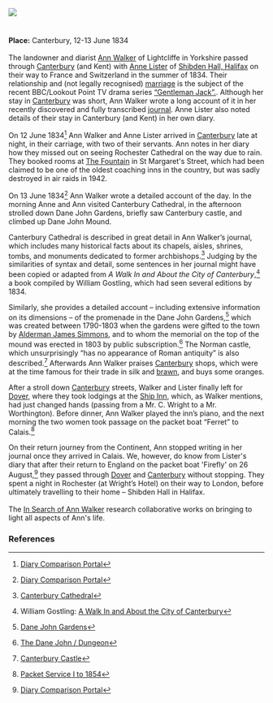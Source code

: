 <a href="https://dev.visual-essays.app"><img src="https://dev-visual-essays.netlify.app/images/ve-button.png"/></a>
<param author="Ivana Nika" banner="/images/banners/19c.jpg" layout="vtl" title="Ann Walker (1803-1854)" ve-config/>

<param aliases="Canterbury" eid="Q29303" ve-entity/>

#

**Place:** Canterbury, 12-13 June 1834   
<br/>
The landowner and diarist [Ann Walker](https://en.wikipedia.org/wiki/Ann_Walker_(landowner)) of Lightcliffe in Yorkshire passed through [Canterbury](/19c/19c-canterbury) (and Kent) with [Anne Lister](https://en.wikipedia.org/wiki/Anne_Lister) of [Shibden Hall, Halifax](https://museums.calderdale.gov.uk/visit/shibden-hall) on their way to France and Switzerland in the summer of 1834. Their relationship and (not legally recognised) [marriage](https://yorkcivictrust.co.uk/heritage/civic-trust-plaques/anne-lister-1791-1840/) is the subject of the recent BBC/Lookout Point TV drama series [“Gentleman Jack”.](https://www.bbc.co.uk/programmes/m00059m9). Although her stay in [Canterbury](/19c/19c-canterbury) was short, Ann Walker wrote a long account of it in her recently discovered and fully transcribed [journal](https://www.catalogue.wyjs.org.uk/CalmView/Record.aspx?src=CalmView.Catalog&amp;id=WYAS4971%2f7%2f1%2f5%2f1). Anne Lister also noted details of their stay in Canterbury (and Kent) in her own diary.
<param attribution="No known copyright restrictions" label="Canterbury street, from A Walk In and About the City of Canterbury by William Gostling" url="https://stor.artstor.org/stor/fb97b8a2-50de-4cae-b35b-7aedb06de42b" ve-image/> 

On 12 June 1834[^ref1] Ann Walker and Anne Lister arrived in [Canterbury](/19c/19c-canterbury) late at night, in their carriage, with two of their servants. Ann notes in her diary how they missed out on seeing Rochester Cathedral on the way due to rain. They booked rooms at [The Fountain](http://www.machadoink.com/Royal%20Fountain%20Hotel.htm) in St Margaret's Street, which had been claimed to be one of the oldest coaching inns in the country, but was sadly destroyed in air raids in 1942. 
<param ve-image-v2 manifest="https://iiif.juncture-digital.org/wc:Frederick_Nash_-_Rochester_Cathedral_and_Castle_-_Google_Art_Project.jpg/manifest.json">

On 13 June 1834[^ref2]  Ann Walker wrote a detailed account of the day. In the morning Anne and Ann visited Canterbury Cathedral, in the afternoon strolled down Dane John Gardens, briefly saw Canterbury castle, and climbed up Dane John Mound. 
<param attribution="No known copyright restrictions" label="Dane John Gardens, from A Walk In and About the City of Canterbury by William Gostling" url="https://stor.artstor.org/stor/e70a6523-0d4d-42da-a07a-699c3f2aa1ea" ve-image/> 

Canterbury Cathedral is described in great detail in Ann Walker’s journal, which includes many historical facts about its chapels, aisles, shrines, tombs, and monuments dedicated to former archbishops.[^ref3] Judging by the similarities of syntax and detail, some sentences in her journal might have been copied or adapted from _A Walk In and About the City of Canterbury_,[^ref4]  a book compiled by William Gostling, which had seen several editions by 1834.
<param attribution="No known copyright restrictions." label="Canterbury Cathedral, from A Walk In and About the City of Canterbury by William Gostling, 1825" url="https://stor.artstor.org/stor/fe4a9962-d0fd-4116-9f01-a05b7425fbfa" ve-image/>

Similarly, she provides a detailed account – including extensive information on its dimensions – of the promenade in the Dane John Gardens,[^ref5] which was created between 1790-1803  when the gardens were gifted to the town by [Alderman James Simmons](https://en.wikipedia.org/wiki/James_Simmons_(1741%E2%80%931807)), and to whom the memorial on the top of the mound was erected in 1803 by public subscription.[^ref6] The Norman castle, which unsurprisingly “has no appearance of Roman antiquity” is also described.[^ref7] Afterwards Ann Walker praises [Canterbury](/19c/19c-canterbury) shops, which were at the time famous for their trade in silk and [brawn](https://en.wikipedia.org/wiki/Head_cheese), and buys some oranges. 
<param attribution="by John Brent" label="Canterbury Castle in Canterbury in Olden Times" url="https://stor.artstor.org/stor/d3328173-c9b0-43ad-9fc2-dfeaa3505793" ve-image/>

After a stroll down [Canterbury](/19c/19c-canterbury) streets, Walker and Lister finally left for [Dover](/19c/19c-dover), where they took lodgings at the [Ship Inn](http://www.dover-kent.com/Ship-Hotel.html), which, as Walker mentions, had just changed hands (passing from a Mr. C. Wright to a Mr. Worthington). Before dinner, Ann Walker played the inn’s piano, and the next morning the two women took passage on the packet boat “Ferret” to Calais.[^ref8]
<param attribution="Drawn by George Shepherd" label="Snargate Street, Dover, 1830" url="https://stor.artstor.org/stor/1f7f1801-76e2-4b52-8fa1-996e0d735573" ve-image/>

On their return journey from the Continent, Ann stopped writing in her journal once they arrived in Calais. We, however, do know from Lister's diary that after their return to England on the packet boat 'Firefly' on 26 August,[^ref9] they passed through [Dover](/19c/19c-dover) and [Canterbury](/19c/19c-canterbury) without stopping. They spent a night in Rochester (at Wright’s Hotel) on their way to London, before ultimately travelling to their home – Shibden Hall in Halifax.
<br/><br/>
The [In Search of Ann Walker](https://insearchofannwalker.com/) research collaborative works on bringing to light all aspects of Ann's life.
<param attribution="Photo by Astrid Stilma. By permission of Patrick Marrin" label="The Picturesque Beauties of Great Britain: Kent. Rochester Bridge, 1829" url="https://stor.artstor.org/stor/ab25bcd6-9bdf-4d71-8385-1ea957703c5a" ve-image/>

### References

[^ref1]: [Diary Comparison Portal](https://insearchofannwalker.com/thursday-12th-june-1834/)   
[^ref2]: [Diary Comparison Portal](https://insearchofannwalker.com/friday-13th-june-1834/)     
[^ref3]: [Canterbury Cathedral](https://www.canterbury-cathedral.org/)    
[^ref4]: William Gostling: [A Walk In and About the City of Canterbury](https://archive.org/details/walkinaboutcityo00gost/page/n7/mode/2up)    
[^ref5]: [Dane John Gardens](http://www.canterbury-archaeology.org.uk/dane/4590809480)    
[^ref6]: [The Dane John / Dungeon](http://www.machadoink.com/Dane%20John.htm)    
[^ref7]: [Canterbury Castle](http://www.canterbury-archaeology.org.uk/castle/4590809462)     
[^ref8]: [Packet Service I to 1854](https://doverhistorian.com/2015/03/21/packet-service-to-1854/)    
[^ref9]: [Diary Comparison Portal](https://insearchofannwalker.com/tuesday-26th-august-1834/)     

